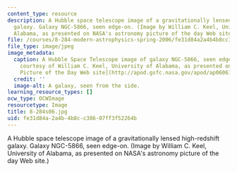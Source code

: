 ```yaml
---
content_type: resource
description: A Hubble space telescope image of a gravitationally lensed high-redshift
  galaxy. Galaxy NGC-5866, seen edge-on. (Image by William C. Keel, University of
  Alabama, as presented on NASA's astronomy picture of the day Web site.)
file: /courses/8-284-modern-astrophysics-spring-2006/fe31d84a2a4b4b8cc38607ff3f52264b_8-284s06.jpg
file_type: image/jpeg
image_metadata:
  caption: A Hubble Space Telescope image of galaxy NGC-5866, seen edge-on. (Image
    courtesy of William C. Keel, University of Alabama, as presented on [NASA's Astronomy
    Picture of the Day Web site](http://apod.gsfc.nasa.gov/apod/ap060612.html).)
  credit: ''
  image-alt: A galaxy, seen from the side.
learning_resource_types: []
ocw_type: OCWImage
resourcetype: Image
title: 8-284s06.jpg
uid: fe31d84a-2a4b-4b8c-c386-07ff3f52264b
---
```

A Hubble space telescope image of a gravitationally lensed high-redshift galaxy. Galaxy NGC-5866, seen edge-on. (Image by William C. Keel, University of Alabama, as presented on NASA's astronomy picture of the day Web site.)

